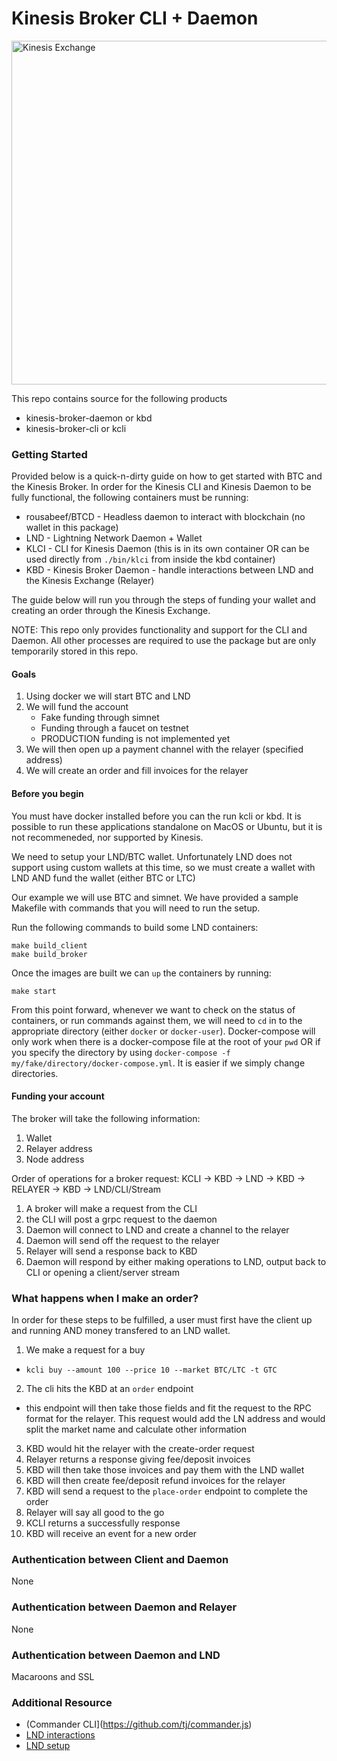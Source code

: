 # Kinesis Broker CLI + Daemon

<img src="https://kines.is/logo.png" alt="Kinesis Exchange" width="550">

This repo contains source for the following products

- kinesis-broker-daemon or kbd
- kinesis-broker-cli or kcli

### Getting Started

Provided below is a quick-n-dirty guide on how to get started with BTC and the Kinesis Broker. In order for the Kinesis CLI and Kinesis Daemon to be fully functional, the following containers must be running:

- rousabeef/BTCD - Headless daemon to interact with blockchain (no wallet in this package)
- LND - Lightning Network Daemon + Wallet
- KLCI - CLI for Kinesis Daemon (this is in its own container OR can be used directly from `./bin/klci` from inside the kbd container)
- KBD - Kinesis Broker Daemon - handle interactions between LND and the Kinesis Exchange (Relayer)

The guide below will run you through the steps of funding your wallet and creating an order through the Kinesis Exchange.

NOTE: This repo only provides functionality and support for the CLI and Daemon. All other processes are required to use the package but are only temporarily stored in this repo.

#### Goals

1. Using docker we will start BTC and LND
2. We will fund the account
    - Fake funding through simnet
    - Funding through a faucet on testnet
    - PRODUCTION funding is not implemented yet
3. We will then open up a payment channel with the relayer (specified address)
4. We will create an order and fill invoices for the relayer

#### Before you begin

You must have docker installed before you can the run kcli or kbd. It is possible to run these applications standalone
on MacOS or Ubuntu, but it is not recommeneded, nor supported by Kinesis.

We need to setup your LND/BTC wallet. Unfortunately LND does not support using custom wallets at this time, so we must create a wallet with
LND AND fund the wallet (either BTC or LTC)

Our example we will use BTC and simnet. We have provided a sample Makefile with commands that you will need to run the setup.

Run the following commands to build some LND containers:

```
make build_client
make build_broker
```

Once the images are built we can `up` the containers by running:

```
make start
```

From this point forward, whenever we want to check on the status of containers, or run commands against them, we will need to `cd` in to the appropriate directory (either `docker` or `docker-user`). Docker-compose will only work when there is a docker-compose file at the root of your `pwd` OR if you specify the directory by using `docker-compose -f my/fake/directory/docker-compose.yml`. It is easier if we simply change directories.

#### Funding your account

The broker will take the following information:

1. Wallet
2. Relayer address
3. Node address


Order of operations for a broker request:
KCLI -> KBD -> LND -> KBD -> RELAYER -> KBD -> LND/CLI/Stream

1. A broker will make a request from the CLI
2. the CLI will post a grpc request to the daemon
3. Daemon will connect to LND and create a channel to the relayer
4. Daemon will send off the request to the relayer
5. Relayer will send a response back to KBD
6. Daemon will respond by either making operations to LND, output back to CLI or opening a client/server stream

### What happens when I make an order?

In order for these steps to be fulfilled, a user must first have the client up and running AND money transfered to an LND wallet.

1. We make a request for a buy
  - `kcli buy --amount 100 --price 10 --market BTC/LTC -t GTC`
2. The cli hits the KBD at an `order` endpoint
  - this endpoint will then take those fields and fit the request to the RPC format
    for the relayer. This request would add the LN address and would split the market
    name and calculate other information
3. KBD would hit the relayer with the create-order request
4. Relayer returns a response giving fee/deposit invoices
5. KBD will then take those invoices and pay them with the LND wallet
6. KBD will then create fee/deposit refund invoices for the relayer
7. KBD will send a request to the `place-order` endpoint to complete the order
8. Relayer will say all good to the go
9. KCLI returns a successfully response
10. KBD will receive an event for a new order

### Authentication between Client and Daemon

None

### Authentication between Daemon and Relayer

None

### Authentication between Daemon and LND

Macaroons and SSL

### Additional Resource

- (Commander CLI](https://github.com/tj/commander.js)
- [LND interactions](https://dev.lightning.community/overview/)
- [LND setup](https://dev.lightning.community/tutorial/01-lncli/index.html)
